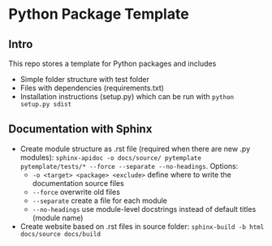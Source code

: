 # Python Package Template
## Intro
This repo stores a template for Python packages and includes
- Simple folder structure with test folder
- Files with dependencies (requirements.txt)
- Installation instructions (setup.py) which can be run with `python setup.py sdist`

## Documentation with Sphinx
- Create module structure as .rst file (required when there are new .py modules): `sphinx-apidoc -o docs/source/ pytemplate pytemplate/tests/* --force --separate --no-headings`. Options:
    - `-o <target> <package> <exclude>` define where to write the documentation source files
    - `--force` overwrite old files
    - `--separate` create a file for each module
    - `--no-headings` use module-level docstrings instead of default titles (module name)
- Create website based on .rst files in source folder: `sphinx-build -b html docs/source docs/build`